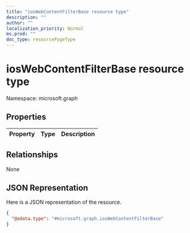 ```yaml
---
title: "iosWebContentFilterBase resource type"
description: ""
author: ""
localization_priority: Normal
ms.prod: ""
doc_type: resourcePageType
---
```


# iosWebContentFilterBase resource type


Namespace: microsoft.graph



## Properties
|Property|Type|Description|
|:---|:---|:---|

## Relationships
None

## JSON Representation
Here is a JSON representation of the resource.
<!-- {
  "blockType": "resource",
  "@odata.type": "microsoft.graph.iosWebContentFilterBase"
}
-->
``` json
{
  "@odata.type": "#microsoft.graph.iosWebContentFilterBase"
}
```

